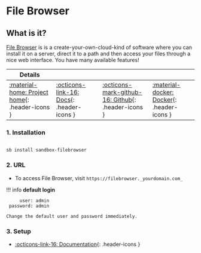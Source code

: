 # File Browser

## What is it?

[File Browser](https://filebrowser.org/) is is a create-your-own-cloud-kind of software where you can install it on a server, direct it to a path and then access your files through a nice web interface. You have many available features!

| Details     |             |             |             |
|-------------|-------------|-------------|-------------|
| [:material-home: Project home](https://filebrowser.org/){: .header-icons } | [:octicons-link-16: Docs](https://filebrowser.org/features){: .header-icons } | [:octicons-mark-github-16: Github](https://github.com/filebrowser/filebrowser){: .header-icons } | [:material-docker: Docker](https://hub.docker.com/r/filebrowser/filebrowser){: .header-icons }|

### 1. Installation

``` shell

sb install sandbox-filebrowser

```

### 2. URL

- To access File Browser, visit `https://filebrowser._yourdomain.com_`

!!! info
    **default login** <br />

   ``` { .yaml }
        user: admin
    password: admin
   ```

    Change the default user and password immediately.

### 3. Setup

- [:octicons-link-16: Documentation](https://filebrowser.org/features){: .header-icons }
